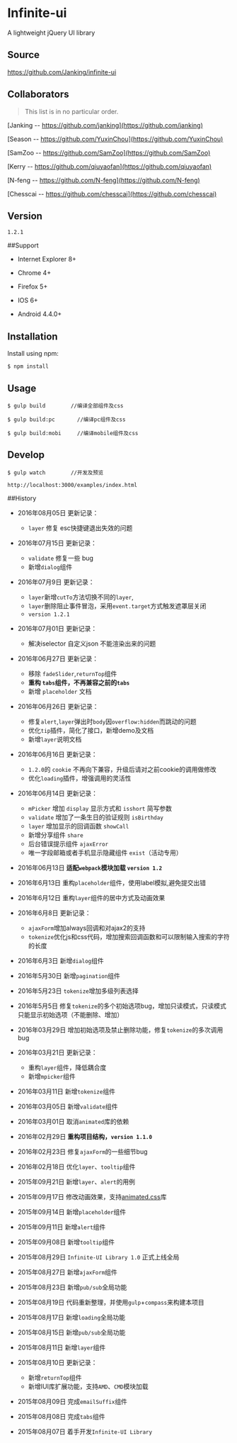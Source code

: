 # Infinite-ui

A lightweight jQuery UI library

## Source
https://github.com/Janking/infinite-ui

## Collaborators
> This list is in no particular order.

[Janking -- https://github.com/janking](https://github.com/janking)

[Season -- https://github.com/YuxinChou](https://github.com/YuxinChou)

[SamZoo -- https://github.com/SamZoo](https://github.com/SamZoo)

[Kerry -- https://github.com/qiuyaofan](https://github.com/qiuyaofan)

[N-feng -- https://github.com/N-feng](https://github.com/N-feng)

[Chesscai -- https://github.com/chesscai](https://github.com/chesscai)


## Version
`1.2.1`

##Support
* Internet Explorer 8+

* Chrome 4+

* Firefox 5+

* IOS 6+

* Android 4.4.0+

## Installation


Install using npm:

```shell
$ npm install
```


## Usage

```shell
$ gulp build        //编译全部组件及css
```

```shell
$ gulp build:pc       //编译pc组件及css
```

```shell
$ gulp build:mobi     //编译mobile组件及css
```


## Develop
```shell
$ gulp watch        //开发及预览

```
```shell
http://localhost:3000/examples/index.html
```

##History
* 2016年08月05日 更新记录：
  * `layer` 修复 esc快捷键退出失效的问题
* 2016年07月15日 更新记录：
  * `validate` 修复一些 bug
  * 新增`dialog`组件

* 2016年07月9日 更新记录：
  * `layer`新增`cutTo`方法切换不同的`layer`,
  * `layer`删除阻止事件冒泡，采用`event.target`方式触发遮罩层关闭
  * `version 1.2.1`

* 2016年07月01日 更新记录：
  * 解决iselector 自定义json 不能渲染出来的问题

* 2016年06月27日 更新记录：
  * 移除 `fadeSlider`,`returnTop`组件
  * **重构 `tabs`组件，不再兼容之前的`tabs`**
  * 新增 `placeholder` 文档


* 2016年06月26日 更新记录：
  * 修复`alert`,`layer`弹出时`body`因`overflow:hidden`而跳动的问题
  * 优化`tip`插件，简化了接口，新增demo及文档
  * 新增`layer`说明文档

* 2016年06月16日 更新记录：
  * `1.2.0`的 `cookie` 不再向下兼容，升级后请对之前cookie的调用做修改
  * 优化`loading`插件，增强调用的灵活性


* 2016年06月14日 更新记录：
  * `mPicker` 增加 `display` 显示方式和 `isshort` 简写参数
  * `validate` 增加了一条生日的验证规则 `isBirthday`
  * `layer` 增加显示的回调函数 `showCall`
  * 新增分享组件 `share`
  * 后台错误提示组件 `ajaxError`
  * 唯一字段邮箱或者手机显示隐藏组件 `exist`（活动专用）



* 2016年06月13日 **适配`webpack`模块加载  `version 1.2`**

* 2016年6月13日 重构`placeholder`组件，使用label模拟,避免提交出错

* 2016年6月12日 重构`layer`组件的居中方式及动画效果

* 2016年6月8日 更新记录：
  * `ajaxForm`增加always回调和对ajax2的支持
  * `tokenize`优化js和css代码，增加搜索回调函数和可以限制输入搜索的字符的长度


* 2016年6月3日 新增`dialog`组件

* 2016年5月30日 新增`pagination`组件

* 2016年5月23日 `tokenize`增加多级列表选择

* 2016年5月5日 修复`tokenize`的多个初始选项bug，增加只读模式，只读模式只能显示初始选项（不能删除、增加）

* 2016年03月29日 增加初始选项及禁止删除功能，修复`tokenize`的多次调用bug

* 2016年03月21日 更新记录：
  * 重构`layer`组件，降低耦合度
  * 新增`mpicker`组件


* 2016年03月11日 新增`tokenize`组件

* 2016年03月05日 新增`validate`组件

* 2016年03月01日 取消`animated`库的依赖

* 2016年02月29日 **重构项目结构，`version 1.1.0`**

* 2016年02月23日 修复`ajaxForm`的一些细节bug

* 2016年02月18日 优化`layer`、`tooltip`组件

* 2015年09月21日 新增`layer`、`alert`的用例

* 2015年09月17日 修改动画效果，支持[animated.css](https://daneden.github.io/animate.css/)库

* 2015年09月14日 新增`placeholder`组件

* 2015年09月11日 新增`alert`组件

* 2015年09月08日 新增`tooltip`组件

* 2015年08月29日 `Infinite-UI Library 1.0` 正式上线全局

* 2015年08月27日 新增`ajaxForm`组件

* 2015年08月23日 新增`pub/sub`全局功能

* 2015年08月19日 代码重新整理，并使用`gulp`+`compass`来构建本项目

* 2015年08月17日 新增`loading`全局功能

* 2015年08月15日 新增`pub/sub`全局功能

* 2015年08月11日 新增`layer`组件

* 2015年08月10日 更新记录：
  * 新增`returnTop`组件
  * 新增IUI库扩展功能，支持`AMD`、`CMD`模块加载


* 2015年08月09日 完成`emailSuffix`组件

* 2015年08月08日 完成`tabs`组件

* 2015年08月07日 着手开发`Infinite-UI Library`

